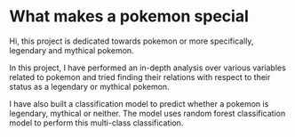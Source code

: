 # What makes a pokemon special

Hi, this project is dedicated towards pokemon or more specifically, legendary and mythical pokemon. 

In this project, I have performed an in-depth analysis over various variables related to pokemon and tried finding their relations with respect to their status as a legendary or mythical pokemon.

I have also built a classification model to predict whether a pokemon is legendary, mythical or neither. The model uses random forest classification model to perform this multi-class classification.
